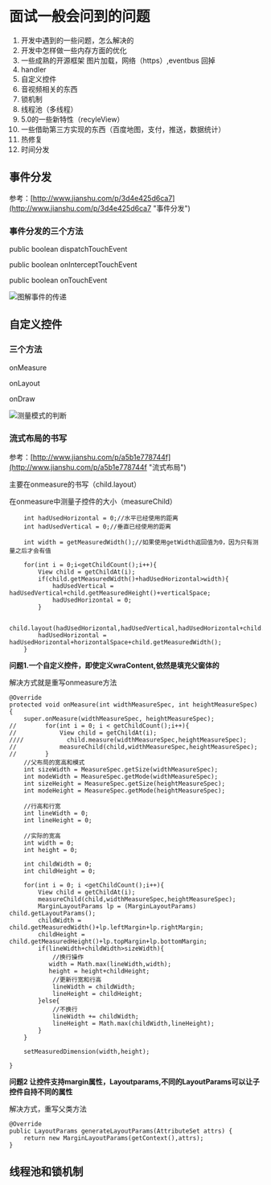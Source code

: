 # 面试一般会问到的问题 #
1. 开发中遇到的一些问题，怎么解决的
2. 开发中怎样做一些内存方面的优化
3. 一些成熟的开源框架  图片加载，网络（https）,eventbus 回掉
4. handler
5. 自定义控件
6. 音视频相关的东西
7. 锁机制
8. 线程池（多线程）
9. 5.0的一些新特性（recyleView）
10. 一些借助第三方实现的东西（百度地图，支付，推送，数据统计）
11. 热修复
12. 时间分发

## 事件分发 ##

参考：[http://www.jianshu.com/p/3d4e425d6ca7](http://www.jianshu.com/p/3d4e425d6ca7 "事件分发")

### 事件分发的三个方法 ###



public boolean dispatchTouchEvent


public boolean onInterceptTouchEvent

public boolean onTouchEvent



![图解事件的传递](http://upload-images.jianshu.io/upload_images/966283-d01a5845f7426097.png?imageMogr2/auto-orient/strip%7CimageView2/2)

## 自定义控件 ##

### 三个方法 ###

onMeasure

onLayout

onDraw

![测量模式的判断](http://upload-images.jianshu.io/upload_images/2622762-b1fcf2b9d6e21a54.png?imageMogr2/auto-orient/strip%7CimageView2/2)

### 流式布局的书写 ###

参考：[http://www.jianshu.com/p/a5b1e778744f](http://www.jianshu.com/p/a5b1e778744f "流式布局")

主要在onmeasure的书写（child.layout）

在onmeasure中测量子控件的大小（measureChild）

        int hadUsedHorizontal = 0;//水平已经使用的距离
        int hadUsedVertical = 0;//垂直已经使用的距离

        int width = getMeasuredWidth();//如果使用getWidth返回值为0，因为只有测量之后才会有值

        for(int i = 0;i<getChildCount();i++){
            View child = getChildAt(i);
            if(child.getMeasuredWidth()+hadUsedHorizontal>width){
                hadUsedVertical = hadUsedVertical+child.getMeasuredHeight()+verticalSpace;
                hadUsedHorizontal = 0;
            }

            child.layout(hadUsedHorizontal,hadUsedVertical,hadUsedHorizontal+child.getMeasuredWidth(),hadUsedVertical+child.getMeasuredHeight());
            hadUsedHorizontal = hadUsedHorizontal+horizontalSpace+child.getMeasuredWidth();
        }



**问题1.一个自定义控件，即使定义wraContent,依然是填充父窗体的**

解决方式就是重写onmeasure方法

    @Override
    protected void onMeasure(int widthMeasureSpec, int heightMeasureSpec) {
        super.onMeasure(widthMeasureSpec, heightMeasureSpec);
	//        for(int i = 0; i < getChildCount();i++){
	//            View child = getChildAt(i);
	////            child.measure(widthMeasureSpec,heightMeasureSpec);
	//            measureChild(child,widthMeasureSpec,heightMeasureSpec);
	//        }
        //父布局的宽高和模式
        int sizeWidth = MeasureSpec.getSize(widthMeasureSpec);
        int modeWidth = MeasureSpec.getMode(widthMeasureSpec);
        int sizeHeight = MeasureSpec.getSize(heightMeasureSpec);
        int modeHeight = MeasureSpec.getMode(heightMeasureSpec);

        //行高和行宽
        int lineWidth = 0;
        int lineHeight = 0;

        //实际的宽高
        int width = 0;
        int height = 0;

        int childWidth = 0;
        int childHeight = 0;

        for(int i = 0; i <getChildCount();i++){
            View child = getChildAt(i);
            measureChild(child,widthMeasureSpec,heightMeasureSpec);
            MarginLayoutParams lp = (MarginLayoutParams) child.getLayoutParams();
            childWidth = child.getMeasuredWidth()+lp.leftMargin+lp.rightMargin;
            childHeight = child.getMeasuredHeight()+lp.topMargin+lp.bottomMargin;
            if(lineWidth+childWidth>sizeWidth){
                //换行操作
               width = Math.max(lineWidth,width);
               height = height+childHeight;
                //更新行宽和行高
                lineWidth = childWidth;
                lineHeight = childHeight;
            }else{
                //不换行
                lineWidth += childWidth;
                lineHeight = Math.max(childWidth,lineHeight);
            }
        }

        setMeasuredDimension(width,height);

    }

**问题2 让控件支持margin属性，Layoutparams,不同的LayoutParams可以让子控件自持不同的属性**

解决方式，重写父类方法

    @Override
    public LayoutParams generateLayoutParams(AttributeSet attrs) {
        return new MarginLayoutParams(getContext(),attrs);
    }


## 线程池和锁机制 ##












